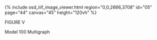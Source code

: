 {% include osd_iiif_image_viewer.html region="0,0,2666,3708" id="05" page="44" canvas="45" height="120vh" %}

FIGURE V 

Model 100 Multigraph 

